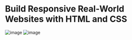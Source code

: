 # Build Responsive Real-World Websites with HTML and CSS
![image](https://user-images.githubusercontent.com/73959716/179291295-c4b4a60e-08b0-45ee-8b21-176d27c4a843.png)
![image](https://user-images.githubusercontent.com/73959716/179291317-a72eb7dd-a364-4e5e-9be8-395dd92d0ee5.png)
